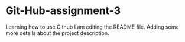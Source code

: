 # Git-Hub-assignment-3
Learning how to use Github 
I am editing the README file.  Adding some more details about the project description.
